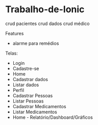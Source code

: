 # Trabalho-de-Ionic

crud pacientes
crud dados
crud médico

Features
- alarme para remédios


Telas:
- Login
- Cadastre-se
- Home
- Cadastrar dados
- Listar dados
- Perfil
- Cadastrar Pessoas
- Listar Pessoas
- Cadastrar Medicamentos
- Listar Medicamentos
- Home - Relatório/Dashboard/Gráficos
